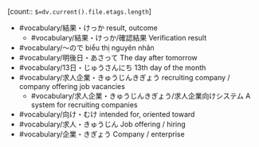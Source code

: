 [count:: `$=dv.current().file.etags.length`]

- #vocabulary/結果・けっか result, outcome
	- #vocabulary/結果・けっか/確認結果 Verification result 
- #vocabulary/〜ので biểu thị nguyên nhân
- #vocabulary/明後日・あさって The day after tomorrow
- #vocabulary/13日・じゅうさんにち 13th day of the month
- #vocabulary/求人企業・きゅうじんきぎょう recruiting company / company offering job vacancies
	- #vocabulary/求人企業・きゅうじんきぎょう/求人企業向けシステム A system for recruiting companies
- #vocabulary/向け・むけ intended for, oriented toward
- #vocabulary/求人・きゅうじん Job offering / hiring
- #vocabulary/企業・きぎょう Company / enterprise